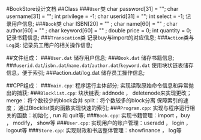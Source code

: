 #BookStore设计文档
##Class
###`User`类
    char password[31] = "";
    char username[31] = "";
    int privilege = -1;
    char userid[31] = "";
    int select = -1;
记录用户信息;
###`Book`类 
    char ISBN[20] = "" ;
    char name[60] = "" ;
    char author[60] = "" ;
    char keyword[60] = "" ;
    double price = 0;
    int quantity = 0;
记录书籍信息;
###`Transcation`类 
记录buy与import的对应信息;
###`Action`类与`Log`类: 
记录员工用户的相关操作信息;

##文件组成：
###`User.dat`
储存用户信息;
###`Book.dat`
储存书籍信息;
###`userid.dat`/`isbn.dat`/`name.dat`/`author.dat`/`keyword.dat`
使用块状链表储存信息，便于索引;
###action.dat/log.dat 
储存员工操作信息;

##CPP组成：
###`main.cpp`: 
程序运行主体部分;
实现读取原始命令信息和异常抛出的捕获;
###`Blocklist.cpp`:
块状链表;
addnode ， deletenode来实现更改；
merge：将个数较少的block合并
split：将个数较多的block分离
保障索引的速度；
通过Blocklist类的函数实现快速的索引;
###`Program.cpp`:
实现与程序运行相关的函数：初始化 , run 和 quit等;
###`Book.cpp`:
实现书籍管理：import ，buy ， modify， show等
###`User.cpp`:
实现用户的账户管理：useradd ， login ，logout等 
###`Store.cpp`:
实现财政和书店整体管理：showfinance ， log等
